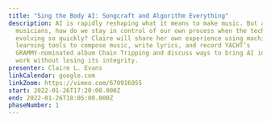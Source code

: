 ```yaml
---
title: "Sing the Body AI: Songcraft and Algorithm Everything"
description: AI is rapidly reshaping what it means to make music. But as
  musicians, how do we stay in control of our own process when the technology is
  evolving so quickly? Claire will share her own experience using machine
  learning tools to compose music, write lyrics, and record YACHT’s
  GRAMMY-nominated album Chain Tripping and discuss ways to bring AI into your
  work without losing its integrity.
presenter: Claire L. Evans
linkCalendar: google.com
linkZoom: https://vimeo.com/670916955
start: 2022-01-26T17:20:00.000Z
end: 2022-01-26T18:05:00.000Z
phaseNumber: 1
---
```

